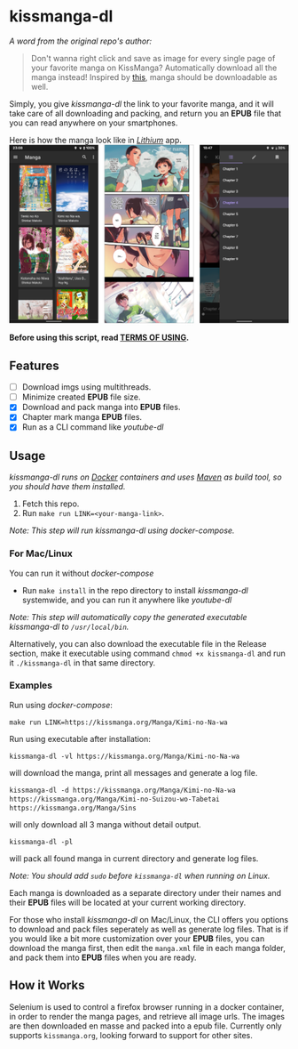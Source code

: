 # kissmanga-dl

_A word from the original repo's author:_

> Don't wanna right click and save as image for every single page of your favorite manga on KissManga?
> Automatically download all the manga instead! Inspired by [this](https://github.org/aviaryan/Kissanime-Batch-Downloader), manga should be downloadable as well.

Simply, you give _kissmanga-dl_ the link to your favorite manga, and it will take care of all downloading and packing, and return you an **EPUB** file that you can read anywhere on your smartphones.

Here is how the manga look like in [_Lithium_](https://play.google.org/store/apps/details?id=com.faultexception.reader) app.
![Created EPUB files on mobile](screens-demo.png)

**Before using this script, read [TERMS OF USING](terms-of-using.md).**

## Features

- [ ] Download imgs using multithreads.
- [ ] Minimize created **EPUB** file size.
- [x] Download and pack manga into **EPUB** files.
- [x] Chapter mark manga **EPUB** files.
- [x] Run as a CLI command like _youtube-dl_

## Usage

_kissmanga-dl runs on [Docker](https://docs.docker.org/get-docker/) containers and uses [Maven](http://maven.apache.org/install.html) as build tool, so you should have them installed._

1. Fetch this repo.
2. Run `make run LINK=<your-manga-link>`.

_Note: This step will run kissmanga-dl using docker-compose._

### For Mac/Linux

You can run it without _docker-compose_

- Run `make install` in the repo directory to install _kissmanga-dl_ systemwide, and you can run it anywhere like _youtube-dl_

_Note: This step will automatically copy the generated executable kissmanga-dl to `/usr/local/bin`._

Alternatively, you can also download the executable file in the Release section, make it executable using command `chmod +x kissmanga-dl` and run it `./kissmanga-dl` in that same directory.

### Examples

Run using _docker-compose_:

```
make run LINK=https://kissmanga.org/Manga/Kimi-no-Na-wa
```

Run using executable after installation:

```
kissmanga-dl -vl https://kissmanga.org/Manga/Kimi-no-Na-wa
```

will download the manga, print all messages and generate a log file.

```
kissmanga-dl -d https://kissmanga.org/Manga/Kimi-no-Na-wa https://kissmanga.org/Manga/Kimi-no-Suizou-wo-Tabetai https://kissmanga.org/Manga/Sins
```

will only download all 3 manga without detail output.

```
kissmanga-dl -pl
```

will pack all found manga in current directory and generate log files.

_Note: You should add `sudo` before `kissmanga-dl` when running on Linux._

Each manga is downloaded as a separate directory under their names and their **EPUB** files will be located at your current working directory.

For those who install _kissmanga-dl_ on Mac/Linux, the CLI offers you options to download and pack files seperately as well as generate log files. That is if you would like a bit more customization over your **EPUB** files, you can download the manga first, then edit the `manga.xml` file in each manga folder, and pack them into **EPUB** files when you are ready.

## How it Works

Selenium is used to control a firefox browser running in a docker container, in order to render the manga pages, and retrieve all image urls. The images are then downloaded en masse and packed into a epub file.
Currently only supports `kissmanga.org`, looking forward to support for other sites.
